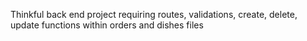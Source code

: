 Thinkful back end project requiring routes, validations, create, delete, update functions within orders and dishes files

